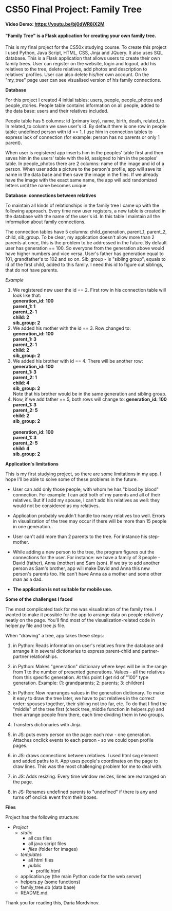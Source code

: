 # CS50 Final Project: Family Tree

#### Video Demo:  https://youtu.be/bj0dWR8iX2M
#### "Family Tree" is a Flask application for creating your own family tree. 

This is my final project for the CS50x studying course. To create this project I used Python, Java Script, HTML, CSS, Jinja and JQuery. It also uses SQL database.
This is a Flask application that allows users to create their own family trees. User can register on the website, login
and logout, add his relatives to the tree, delete relatives, add photos and description to relatives' profiles. User can 
also delete his/her own account. On the "my_tree" page user can see visualised version of his family connections.

**Database**

For this project I created 4 initial tables: users, people, people_photos and people_stories. People table contains information
on all people, added to the data base: users and their relatives included. 

People table has 5 columns: id (primary key), name, birth, death, related_to. In related_to column we save user's id. By default 
there is one row in people table: undefined person with id == 1. I use him in connection tables to express lack of connection
(for example: person has no parents or only 1 parent).

When user is registered app inserts him in the peoples' table first and then saves him in the users' table with the id, assigned 
to him in the peoples' table. In people_photos there are 2 columns: name of the image and id of a person. When user adds a picture
to the person's profile, app will save its name in the data base and then save the image in the files. If we already have 
the image with the exact same name, the app will add randomized letters until the name becomes unique.

**Database: connections between relatives**

To maintain all kinds of relationships in the family tree I came up with the following approach. Every time new user registers,
a new table is created in the database with the name of the user's id. In this table I maintain all the information about family 
connections.

The connection tables have 5 columns: child_generation, parent_1, parent_2, child, sib_group. To be clear, my application doesn't allow 
more than 2 parents at once, this is the problem to be addressed in the future.
By default user has generation == 100. So everyone from the generation above would have higher numbers and vice versa. 
User's father has generation equal to 101, grandfather's to 102 and so on. Sib_group - is "sibling group", equals to id 
of the first child, added to this family. I need this id to figure out siblings, that do not have parents.

*Example*

1) We registered new user the id == 2. First row in his connection table will look like that:<br />
**generation_id: 100<br />
parent_1: 1<br />
parent_2: 1<br />
child: 2<br />
sib_group: 2<br />**
2) We added his mother with the id == 3. Row changed to:<br />
**generation_id: 100<br />
parent_1: 3<br />
parent_2: 1<br />
child: 2<br />
sib_group: 2<br />**
3) We added his brother with id == 4. There will be another row:<br />
**generation_id: 100<br />
parent_1: 3<br />
parent_2: 1<br />
child: 4<br />
sib_group: 2<br />**
Note that his brother would be in the same generation and sibling group. 
4) Now, if we add father == 5, both rows will change to:
**generation_id: 100<br />
parent_1: 3<br />
parent_2: 5<br />
child: 2<br />
sib_group: 2<br />**<br />
**generation_id: 100<br />
parent_1: 3<br />
parent_2: 5<br />
child: 4<br />
sib_group: 2<br />**


**Application's limitations**

This is my first studying project, so there are some limitations in my app. I hope I'll be able to solve some of these 
problems in the future.

- User can add only those people, with whom he has "blood by blood" connection. For example:
I can add both of my parents and all of their relatives. But if I add my spouse, I can't add his relatives as well: they 
would not be considered as my relatives.

- Application probably wouldn't handle too many relatives too well. Errors in visualization of the tree may occur if there
will be more than 15 people in one generation.

- User can't add more than 2 parents to the tree. For instance his step-mother.

- While adding a new person to the tree, the program figures out the connections for the user. For instance: we have a 
family of 3 people - David (father), Anna (mother) and Sam (son). If we try to add another person as Sam's brother, app
will make David and Anna this new person's parents too. He can't have Anna as a mother and some other man as a dad.

- **The application is not suitable for mobile use.**

**Some of the challenges I faced**

The most complicated task for me was visualization of the family tree. I wanted to make it possible for the app to arrange 
data on people relatively neatly on the page. You'll find most of the visualization-related code in helper.py file and tree.js file.

When "drawing" a tree, app takes these steps:

1) in Python: Reads information on user's relatives from the database and arrange it in several dictionaries to express parent-child 
and partner-partner relationships.

2) in Python: Makes "generation" dictionary where keys will be in the range from 1 to the number of presented generations.
Values - all the relatives from this specific generation. At this point I get rid of "100" type generation. Example: 
{1: grandparents; 2: parents; 3: children}

3) in Python: Now rearranges values in the generation dictionary. To make it easy to draw the tree later, we have to put relatives 
in the correct order: spouses together, their sibling not too far, etc. To do that I find the "middle" of the tree first
(check tree_middle function in helpers.py) and then arrange people from there, each time dividing them in two groups.

4) Transfers dictionaries with Jinja.

5) in JS: puts every person on the page: each row - one generation. Attaches onclick events to each person - so we could 
open profile pages.

6) in JS: draws connections between relatives. I used html svg element and added paths to it. App uses people's coordinates
on the page to draw lines. This was the most challenging problem for me to deal with.

7) in JS: Adds resizing. Every time window resizes, lines are rearranged on the page.

8) in JS: Renames undefined parents to "undefined" if there is any and turns off onclick event from their boxes.

**Files**

Project has the following structure:

- *Project*
  - *static*
     - all css files
     - all java script files
     - *files* (folder for images)
  - *templates*
     - all html files
     - *public*
       - profile.html
  - application.py (the main Python code for the web server) <br />
  - helpers.py (some functions) <br />
  - family_tree.db (data base)
  - README.md


Thank you for reading this, Daria Mordvinov.
